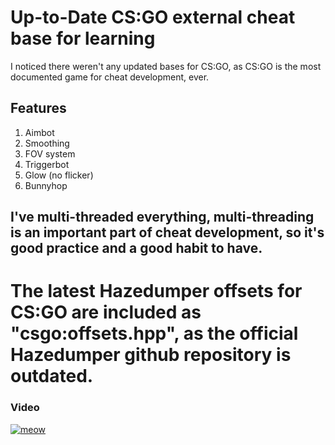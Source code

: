 # Up-to-Date CS:GO external cheat base for learning

I noticed there weren't any updated bases for CS:GO, as CS:GO is the most documented game for cheat development, ever.

## Features

1. Aimbot
2. Smoothing
3. FOV system
4. Triggerbot
5. Glow (no flicker)
6. Bunnyhop

## I've multi-threaded everything, multi-threading is an important part of cheat development, so it's good practice and a good habit to have.

# The latest Hazedumper offsets for CS:GO are included as "csgo:offsets.hpp", as the official Hazedumper github repository is outdated.

### Video
[![meow](https://img.youtube.com/vi/KnqqxL9R83o/0.jpg)](https://www.youtube.com/watch?v=KnqqxL9R83o)
